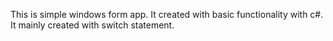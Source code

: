 This is simple windows form app.
It created with basic functionality with c#.
It mainly created with switch statement.
